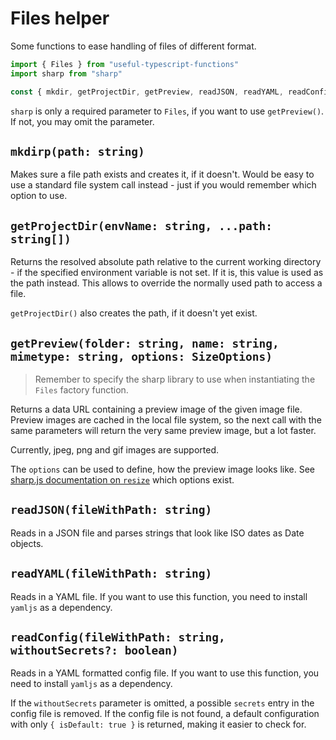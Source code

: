 # Files helper

Some functions to ease handling of files of different format.

```ts
import { Files } from "useful-typescript-functions"
import sharp from "sharp"

const { mkdir, getProjectDir, getPreview, readJSON, readYAML, readConfig } = Files({ sharp })
```

`sharp` is only a required parameter to `Files`, if you want to use `getPreview()`. If not, you may omit the parameter.

## `mkdirp(path: string)`

Makes sure a file path exists and creates it, if it doesn't. Would be easy to use a standard file system call instead - just if you would remember which option to use.

## `getProjectDir(envName: string, ...path: string[])`

Returns the resolved absolute path relative to the current working directory - if the specified environment variable is not set. If it is, this value is used as the path instead. This allows to override the normally used path to access a file.

`getProjectDir()` also creates the path, if it doesn't yet exist.

## `getPreview(folder: string, name: string, mimetype: string, options: SizeOptions)`

> Remember to specify the sharp library to use when instantiating the `Files` factory function.

Returns a data URL containing a preview image of the given image file. Preview images are cached in the local file system, so the next call with the same parameters will return the very same preview image, but a lot faster.

Currently, jpeg, png and gif images are supported.

The `options` can be used to define, how the preview image looks like. See [sharp.js documentation on `resize`](https://sharp.pixelplumbing.com/api-resize) which options exist.

## `readJSON(fileWithPath: string)`

Reads in a JSON file and parses strings that look like ISO dates as Date objects.

## `readYAML(fileWithPath: string)`

Reads in a YAML file. If you want to use this function, you need to install `yamljs` as a dependency.

## `readConfig(fileWithPath: string, withoutSecrets?: boolean)`

Reads in a YAML formatted config file. If you want to use this function, you need to install `yamljs` as a dependency.

If the `withoutSecrets` parameter is omitted, a possible `secrets` entry in the config file is removed. If the config file is not found, a default configuration with only `{ isDefault: true }` is returned, making it easier to check for.

